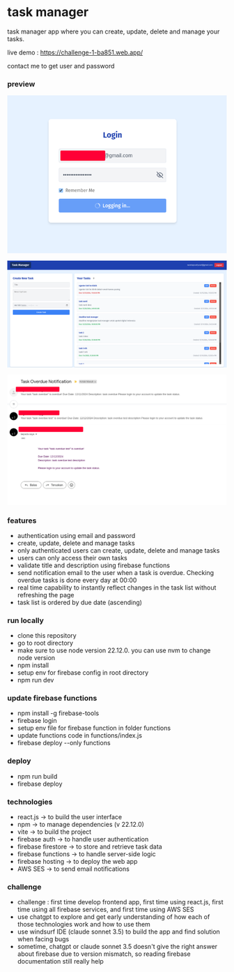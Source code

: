 # task manager

task manager app where you can create, update, delete and manage your tasks.

live demo : https://challenge-1-ba851.web.app/

contact me to get user and password 

### preview  

![login](./public/img/login-preview.png)

![preview](./public/img/preview.png)

![email](./public/img/email-notif.png)


### features
- authentication using email and password
- create, update, delete and manage tasks
- only authenticated users can create, update, delete and manage tasks
- users can only access their own tasks
- validate title and description using firebase functions
- send notification email to the user when a task is overdue. Checking overdue tasks is done every day at 00:00
- real time capability to instantly reflect changes in the task list without refreshing the page
- task list is ordered by due date (ascending)

### run locally
- clone this repository
- go to root directory
- make sure to use node version 22.12.0. you can use nvm to change node version 
- npm install
- setup env for firebase config in root directory
- npm run dev

### update firebase functions 
- npm install -g firebase-tools
- firebase login
- setup env file for firebase function in folder functions
- update functions code in functions/index.js
- firebase deploy --only functions  

### deploy
- npm run build
- firebase deploy

### technologies
- react.js -> to build the user interface
- npm -> to manage dependencies (v 22.12.0)
- vite -> to build the project
- firebase auth -> to handle user authentication
- firebase firestore -> to store and retrieve task data
- firebase functions -> to handle server-side logic
- firebase hosting -> to deploy the web app
- AWS SES -> to send email notifications


### challenge
- challenge : first time develop frontend app, first time using react.js, first time using all firebase services, and first time using AWS SES
- use chatgpt to explore and get early understanding of how each of those technologies work and how to use them
- use windsurf IDE (claude sonnet 3.5) to build the app and find solution when facing bugs 
- sometime, chatgpt or claude sonnet 3.5 doesn't give the right answer about firebase due to version mismatch, so reading firebase documentation still really help

